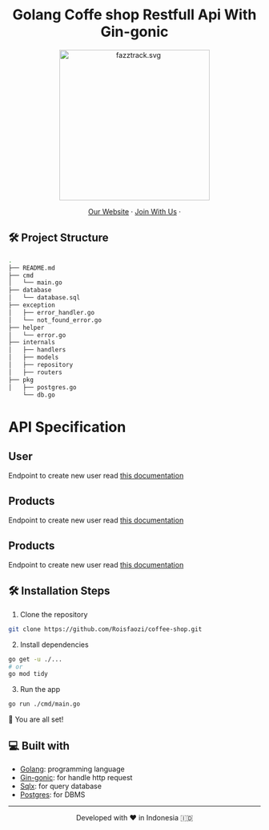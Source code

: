 <h1 align="center">
  Golang Coffe shop Restfull Api With Gin-gonic
</h1>

<p align="center"><img src="https://yt3.ggpht.com/ytc/AKedOLT7YD9x6PiR-CfbBbFC3wz2WatiIZFrI_I0v-6k=s900-c-k-c0x00ffffff-no-rj" width="300px" alt="fazztrack.svg" /></p>

<p align="center">
    <a href="https://www.roisfaozi.com/" target="blank">Our Website</a>
    ·
    <a href="https://www.fazztrack.com/class/fullstack-website-dan-golang">Join With Us</a>
    ·
</p>

## 🛠️ Project Structure

```bash
.
├── README.md
├── cmd
│   └── main.go
├── database
│   └── database.sql
├── exception
│   ├── error_handler.go
│   └── not_found_error.go
├── helper
│   └── error.go
├── internals
│   ├── handlers
│   ├── models
│   ├── repository
│   ├── routers
├── pkg
│   ├── postgres.go
    └── db.go
```

# API Specification

## User
Endpoint to create new user read <a href="https://github.com/Roisfaozi/coffee-shop/docs/user.md" target="blank">this documentation</a>

## Products
Endpoint to create new user read <a href="https://github.com/Roisfaozi/coffee-shop/docs/product.md" target="blank">this documentation</a>
## Products
Endpoint to create new user read <a href="https://github.com/Roisfaozi/coffee-shop/docs/favorite.md" target="blank">this documentation</a>



## 🛠️ Installation Steps

1. Clone the repository

```bash
git clone https://github.com/Roisfaozi/coffee-shop.git
```

2. Install dependencies

```bash
go get -u ./...
# or
go mod tidy
```

3. Run the app

```bash
go run ./cmd/main.go
```

🌟 You are all set!

## 💻 Built with

- [Golang](https://go.dev/): programming language
- [Gin-gonic](https://gin-gonic.com/): for handle http request
- [Sqlx](http://jmoiron.github.io/sqlx/): for query database
- [Postgres](https://www.postgresql.org/): for DBMS

<hr>
<p align="center">
Developed with ❤️ in Indonesia 	🇮🇩
</p>
